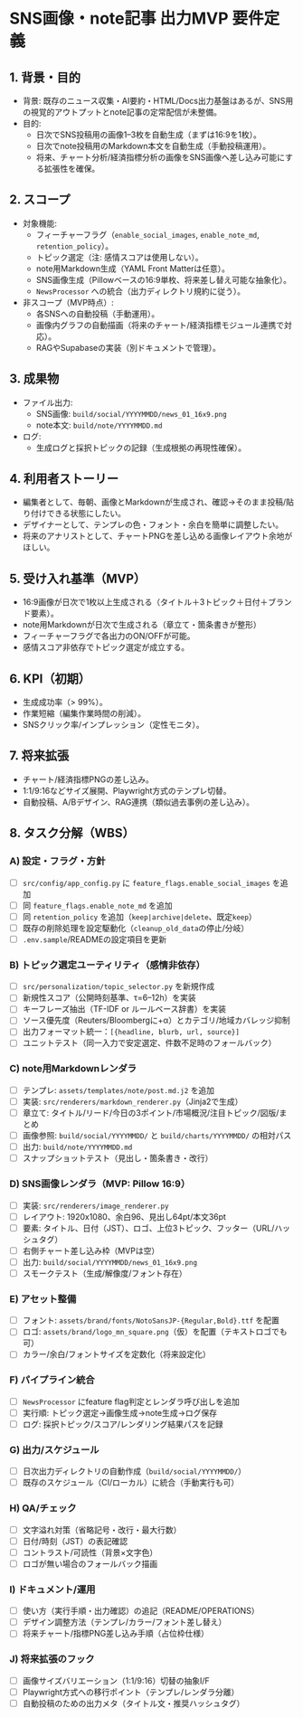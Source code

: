 # SNS画像・note記事 出力MVP 要件定義

## 1. 背景・目的
- 背景: 既存のニュース収集・AI要約・HTML/Docs出力基盤はあるが、SNS用の視覚的アウトプットとnote記事の定常配信が未整備。
- 目的: 
  - 日次でSNS投稿用の画像1–3枚を自動生成（まずは16:9を1枚）。
  - 日次でnote投稿用のMarkdown本文を自動生成（手動投稿運用）。
  - 将来、チャート分析/経済指標分析の画像をSNS画像へ差し込み可能にする拡張性を確保。

## 2. スコープ
- 対象機能:
  - フィーチャーフラグ（`enable_social_images`, `enable_note_md`, `retention_policy`）。
  - トピック選定（注: 感情スコアは使用しない）。
  - note用Markdown生成（YAML Front Matterは任意）。
  - SNS画像生成（Pillowベースの16:9単枚、将来差し替え可能な抽象化）。
  - `NewsProcessor` への統合（出力ディレクトリ規約に従う）。
- 非スコープ（MVP時点）:
  - 各SNSへの自動投稿（手動運用）。
  - 画像内グラフの自動描画（将来のチャート/経済指標モジュール連携で対応）。
  - RAGやSupabaseの実装（別ドキュメントで管理）。

## 3. 成果物
- ファイル出力:
  - SNS画像: `build/social/YYYYMMDD/news_01_16x9.png`
  - note本文: `build/note/YYYYMMDD.md`
- ログ:
  - 生成ログと採択トピックの記録（生成根拠の再現性確保）。

## 4. 利用者ストーリー
- 編集者として、毎朝、画像とMarkdownが生成され、確認→そのまま投稿/貼り付けできる状態にしたい。
- デザイナーとして、テンプレの色・フォント・余白を簡単に調整したい。
- 将来のアナリストとして、チャートPNGを差し込める画像レイアウト余地がほしい。

## 5. 受け入れ基準（MVP）
- 16:9画像が日次で1枚以上生成される（タイトル＋3トピック＋日付＋ブランド要素）。
- note用Markdownが日次で生成される（章立て・箇条書きが整形）
- フィーチャーフラグで各出力のON/OFFが可能。
- 感情スコア非依存でトピック選定が成立する。

## 6. KPI（初期）
- 生成成功率（> 99%）。
- 作業短縮（編集作業時間の削減）。
- SNSクリック率/インプレッション（定性モニタ）。

## 7. 将来拡張
- チャート/経済指標PNGの差し込み。
- 1:1/9:16などサイズ展開、Playwright方式のテンプレ切替。
- 自動投稿、A/Bデザイン、RAG連携（類似過去事例の差し込み）。

## 8. タスク分解（WBS）

### A) 設定・フラグ・方針
- [ ] `src/config/app_config.py` に `feature_flags.enable_social_images` を追加
- [ ] 同 `feature_flags.enable_note_md` を追加
- [ ] 同 `retention_policy` を追加（`keep|archive|delete`、既定`keep`）
- [ ] 既存の削除処理を設定駆動化（`cleanup_old_data`の停止/分岐）
- [ ] `.env.sample`/READMEの設定項目を更新

### B) トピック選定ユーティリティ（感情非依存）
- [ ] `src/personalization/topic_selector.py` を新規作成
- [ ] 新規性スコア（公開時刻基準、τ=6–12h）を実装
- [ ] キーフレーズ抽出（TF-IDF or ルールベース辞書）を実装
- [ ] ソース優先度（Reuters/Bloombergに+α）とカテゴリ/地域カバレッジ抑制
- [ ] 出力フォーマット統一：`[{headline, blurb, url, source}]`
- [ ] ユニットテスト（同一入力で安定選定、件数不足時のフォールバック）

### C) note用Markdownレンダラ
- [ ] テンプレ: `assets/templates/note/post.md.j2` を追加
- [ ] 実装: `src/renderers/markdown_renderer.py`（Jinja2で生成）
- [ ] 章立て: タイトル/リード/今日の3ポイント/市場概況/注目トピック/図版/まとめ
- [ ] 画像参照: `build/social/YYYYMMDD/` と `build/charts/YYYYMMDD/` の相対パス
- [ ] 出力: `build/note/YYYYMMDD.md`
- [ ] スナップショットテスト（見出し・箇条書き・改行）

### D) SNS画像レンダラ（MVP: Pillow 16:9）
- [ ] 実装: `src/renderers/image_renderer.py`
- [ ] レイアウト: 1920x1080、余白96、見出し64pt/本文36pt
- [ ] 要素: タイトル、日付（JST）、ロゴ、上位3トピック、フッター（URL/ハッシュタグ）
- [ ] 右側チャート差し込み枠（MVPは空）
- [ ] 出力: `build/social/YYYYMMDD/news_01_16x9.png`
- [ ] スモークテスト（生成/解像度/フォント存在）

### E) アセット整備
- [ ] フォント: `assets/brand/fonts/NotoSansJP-{Regular,Bold}.ttf` を配置
- [ ] ロゴ: `assets/brand/logo_mn_square.png`（仮）を配置（テキストロゴでも可）
- [ ] カラー/余白/フォントサイズを定数化（将来設定化）

### F) パイプライン統合
- [ ] `NewsProcessor` にfeature flag判定とレンダラ呼び出しを追加
- [ ] 実行順: トピック選定→画像生成→note生成→ログ保存
- [ ] ログ: 採択トピック/スコア/レンダリング結果パスを記録

### G) 出力/スケジュール
- [ ] 日次出力ディレクトリの自動作成（`build/social/YYYYMMDD/`）
- [ ] 既存のスケジュール（CI/ローカル）に統合（手動実行も可）

### H) QA/チェック
- [ ] 文字溢れ対策（省略記号・改行・最大行数）
- [ ] 日付/時刻（JST）の表記確認
- [ ] コントラスト/可読性（背景×文字色）
- [ ] ロゴが無い場合のフォールバック描画

### I) ドキュメント/運用
- [ ] 使い方（実行手順・出力確認）の追記（README/OPERATIONS）
- [ ] デザイン調整方法（テンプレ/カラー/フォント差し替え）
- [ ] 将来チャート/指標PNG差し込み手順（占位枠仕様）

### J) 将来拡張のフック
- [ ] 画像サイズバリエーション（1:1/9:16）切替の抽象I/F
- [ ] Playwright方式への移行ポイント（テンプレ/レンダラ分離）
- [ ] 自動投稿のための出力メタ（タイトル文・推奨ハッシュタグ）

